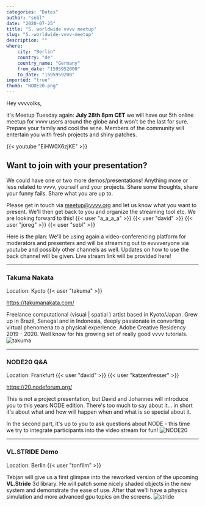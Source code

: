 ```yaml
---
categories: "Dates"
author: "sebl"
date: "2020-07-25"
title: "5. worldwide vvvv meetup"
slug: "5.-worldwide-vvvv-meetup"
description: ""
where: 
    city: "Berlin"
    country: "de"
    country_name: "Germany"
    from_date: "1595952000"
    to_date: "1595959200"
imported: "true"
thumb: "NODE20.png"
---
```



Hey vvvvolks,

it's Meetup Tuesday again: **July 28th 8pm CET** we will have our 5th online meetup for vvvv users around the globe and it won’t be the last for sure. Prepare your family and cool the wine. Members of the community will entertain you with fresh projects and shiny patches.

{{< youtube "EiHW0X6zjKE" >}}


##  Want to join with your presentation?
We could have one or two more demos/presentations! Anything more or less related to vvvv, yourself and your projects. Share some thoughts, share your funny fails. Share what you are up to. 

Please get in touch via meetup@vvvv.org and let us know what you want to present. We'll then get back to you and organize the streaming tool etc. We are looking forward to this! {{< user "a_a_a_a" >}} {{< user "david" >}} {{< user "joreg" >}}  {{< user "sebl" >}} 

Here is the plan: We'll be using again a video-conferencing platform for moderators and presenters and will be streaming out to evvvveryone via youtube and possibly other channels as well. Updates on how to use the back channel will be given. Live stream link will be provided here!

---

###  Takuma Nakata
Location: Kyoto
{{< user "takuma" >}}

<https://takumanakata.com/>

Freelance computational (visual | spatial ) artist based in Kyoto/Japan. Grew up in Brazil, Senegal and in Indonesia, deeply passionate in converting virtual phenomena to a physical experience. Adobe Creative Residency 2019 - 2020. Well know for his growing set of really good vvvv tutorials.
![takuma](https://thenodeinstitute.org/wp-content/uploads/2020/07/Screenshot_2020-07-22-NODE_Webinar-pdf.png) 

---

###  NODE20 Q&A
Location: Frankfurt
{{< user "david" >}} {{< user "katzenfresser" >}}

<https://20.nodeforum.org/>

This is not a project presentation, but David and Johannes will introduce you to this years NODE edition. 
There's too much to say about it... in short it's about what and how will happen when and what is so special about it.

In the second part, it's up to you to ask questions about NODE - this time we try to integrate participants into the video stream for fun!
![NODE20](NODE20.png) 

---

###  VL.STRIDE Demo
Location: Berlin
{{< user "tonfilm" >}}

Tebjan will give us a first glimpse into the reworked version of the upcoming **VL.Stride** 3d library. He will patch some nicely shaded objects in the new system and demonstrate the ease of use. After that we'll have a  physics simulation and more advanced gpu topics on the screens.
![stride](InstancedPhysics2.gif) 


